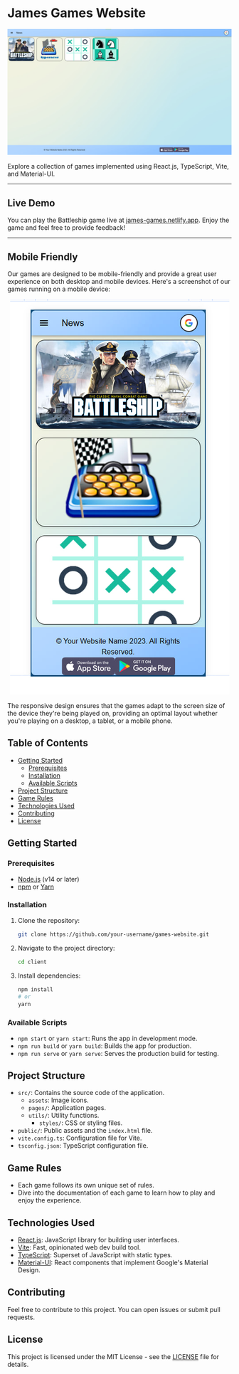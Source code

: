 

# James Games Website

![Games Website Screenshot](./public/fullPage.jpg)

Explore a collection of games implemented using React.js, TypeScript, Vite, and Material-UI.

---

## Live Demo

You can play the Battleship game live at [james-games.netlify.app](https://james-games.netlify.app/). Enjoy the game and feel free to provide feedback!

---

## Mobile Friendly

Our games are designed to be mobile-friendly and provide a great user experience on both desktop and mobile devices. Here's a screenshot of our games running on a mobile device:

<p align="center">
  <img src="./public/mobileScreenshot.jpg" alt="Games Website Mobile Screenshot">
</p>

The responsive design ensures that the games adapt to the screen size of the device they're being played on, providing an optimal layout whether you're playing on a desktop, a tablet, or a mobile phone.

## Table of Contents

- [Getting Started](#getting-started)
  - [Prerequisites](#prerequisites)
  - [Installation](#installation)
  - [Available Scripts](#available-scripts)
- [Project Structure](#project-structure)
- [Game Rules](#game-rules)
- [Technologies Used](#technologies-used)
- [Contributing](#contributing)
- [License](#license)

## Getting Started

### Prerequisites

- [Node.js](https://nodejs.org/) (v14 or later)
- [npm](https://www.npmjs.com/) or [Yarn](https://yarnpkg.com/)

### Installation

1. Clone the repository:

   ```bash
   git clone https://github.com/your-username/games-website.git
   ```

2. Navigate to the project directory:

   ```bash
   cd client
   ```

3. Install dependencies:

   ```bash
   npm install
   # or
   yarn
   ```

### Available Scripts

- `npm start` or `yarn start`: Runs the app in development mode.
- `npm run build` or `yarn build`: Builds the app for production.
- `npm run serve` or `yarn serve`: Serves the production build for testing.

## Project Structure

- `src/`: Contains the source code of the application.
  - `assets`: Image icons.
  - `pages/`: Application pages.
  - `utils/`: Utility functions.
    - `styles/`: CSS or styling files.
- `public/`: Public assets and the `index.html` file.
- `vite.config.ts`: Configuration file for Vite.
- `tsconfig.json`: TypeScript configuration file.

## Game Rules

- Each game follows its own unique set of rules.
- Dive into the documentation of each game to learn how to play and enjoy the experience.

## Technologies Used

- [React.js](https://reactjs.org/): JavaScript library for building user interfaces.
- [Vite](https://vitejs.dev/): Fast, opinionated web dev build tool.
- [TypeScript](https://www.typescriptlang.org/): Superset of JavaScript with static types.
- [Material-UI](https://material-ui.com/): React components that implement Google's Material Design.

## Contributing

Feel free to contribute to this project. You can open issues or submit pull requests.

## License

This project is licensed under the MIT License - see the [LICENSE](LICENSE) file for details.
